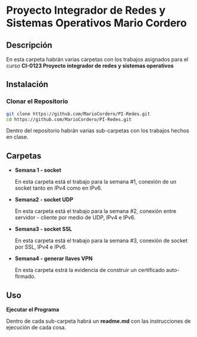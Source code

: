 # Proyecto Integrador de Redes y Sistemas Operativos Mario Cordero

## Descripción

En esta carpeta habrán varias carpetas con los trabajos asignados para el curso **CI-0123 Proyecto integrador de redes y sistemas operativos**

## Instalación

### Clonar el Repositorio

   ```bash
   git clone https://github.com/MarioCordero/PI-Redes.git
   cd https://github.com/MarioCordero/PI-Redes.git
   ```
   Dentro del repositorio habrán varias sub-carpetas con los trabajos hechos en clase.

## Carpetas
- **Semana 1 - socket**

   En esta carpeta está el trabajo para la semana #1, conexión de un socket tanto en IPv4 como en IPv6.

- **Semana2 - socket UDP**
  
   En esta carpeta está el trabajo para la semana #2, conexión entre servidor - cliente por medio de UDP, IPv4 e IPv6.

- **Semana3 - socket SSL**
  
   En esta carpeta está el trabajo para la semana #3, conexión de socket por SSL, IPv4 e IPv6.

- **Semana4 - generar llaves VPN**
  
   En esta carpeta estrá la evidencia de construir un certificado auto-firmado.

## Uso

**Ejecutar el Programa**

   Dentro de cada sub-carpeta habrá un **readme.md** con las instrucciones de ejecución de cada cosa.